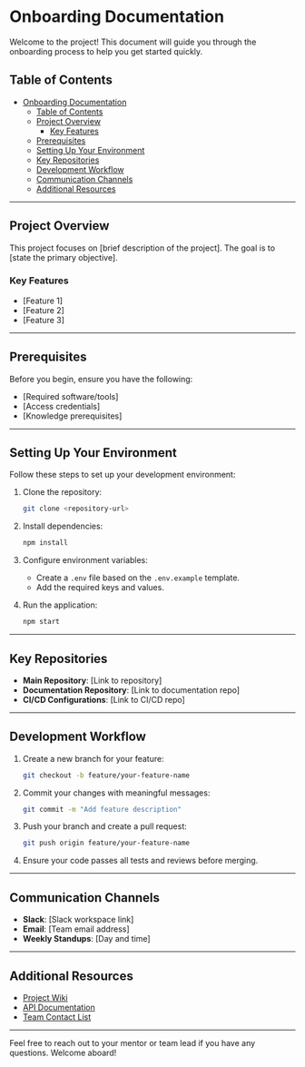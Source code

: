 # Onboarding Documentation

Welcome to the project! This document will guide you through the onboarding process to help you get started quickly.

## Table of Contents

- [Onboarding Documentation](#onboarding-documentation)
  - [Table of Contents](#table-of-contents)
  - [Project Overview](#project-overview)
    - [Key Features](#key-features)
  - [Prerequisites](#prerequisites)
  - [Setting Up Your Environment](#setting-up-your-environment)
  - [Key Repositories](#key-repositories)
  - [Development Workflow](#development-workflow)
  - [Communication Channels](#communication-channels)
  - [Additional Resources](#additional-resources)

---

## Project Overview

This project focuses on [brief description of the project]. The goal is to [state the primary objective].

### Key Features

- [Feature 1]
- [Feature 2]
- [Feature 3]

---

## Prerequisites

Before you begin, ensure you have the following:

- [Required software/tools]
- [Access credentials]
- [Knowledge prerequisites]

---

## Setting Up Your Environment

Follow these steps to set up your development environment:

1. Clone the repository:
   ```bash
   git clone <repository-url>
   ```
2. Install dependencies:
   ```bash
   npm install
   ```
3. Configure environment variables:

   - Create a `.env` file based on the `.env.example` template.
   - Add the required keys and values.

4. Run the application:
   ```bash
   npm start
   ```

---

## Key Repositories

- **Main Repository**: [Link to repository]
- **Documentation Repository**: [Link to documentation repo]
- **CI/CD Configurations**: [Link to CI/CD repo]

---

## Development Workflow

1. Create a new branch for your feature:
   ```bash
   git checkout -b feature/your-feature-name
   ```
2. Commit your changes with meaningful messages:
   ```bash
   git commit -m "Add feature description"
   ```
3. Push your branch and create a pull request:

   ```bash
   git push origin feature/your-feature-name
   ```

4. Ensure your code passes all tests and reviews before merging.

---

## Communication Channels

- **Slack**: [Slack workspace link]
- **Email**: [Team email address]
- **Weekly Standups**: [Day and time]

---

## Additional Resources

- [Project Wiki](#)
- [API Documentation](#)
- [Team Contact List](#)

---

Feel free to reach out to your mentor or team lead if you have any questions. Welcome aboard!
